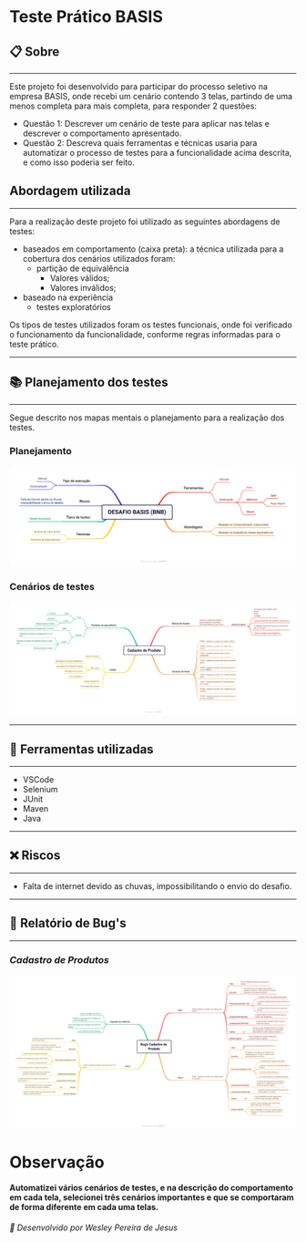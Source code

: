 # Teste Prático BASIS

## 📋 Sobre

---

Este projeto foi desenvolvido para participar do processo seletivo na empresa BASIS, onde recebi um cenário contendo 3 telas, partindo de uma menos completa para mais completa, para responder 2 questões:
- Questão 1: Descrever um cenário de teste para aplicar nas telas e descrever o comportamento apresentado.
- Questão 2: Descreva quais ferramentas e técnicas usaria para automatizar o processo de testes para a funcionalidade acima descrita, e como isso poderia ser feito.

## Abordagem utilizada

---

Para a realização deste projeto foi utilizado as seguintes abordagens de testes:

- baseados em comportamento (caixa preta): a técnica utilizada para a cobertura dos cenários utilizados foram:
  - partição de equivalência
    - Valores válidos;
    - Valores inválidos;
- baseado na experiência
  - testes exploratórios

Os tipos de testes utilizados foram os testes funcionais, onde foi verificado o funcionamento da funcionalidade, conforme regras informadas para o teste prático.

---

## 📚 Planejamento dos testes

---

Segue descrito nos mapas mentais o planejamento para a realização dos testes.

### Planejamento

![Planejamento](src/test/resource/planejamento-testes/desafio-basis.png)

### Cenários de testes

![Planejamento Cadastro de produto](src/test/resource/planejamento-testes/produto.png)


---

## 🚀 Ferramentas utilizadas

---

- VSCode
- Selenium
- JUnit
- Maven
- Java

---

## ❌ Riscos

---

- Falta de internet devido as chuvas, impossibilitando o envio do desafio.

---

## 👾 Relatório de Bug's

---

### _Cadastro de Produtos_

![Bug's Cadastro de Produtos](src/test/resource/relatorio-incidentes/bugs-cadastro-produto.png)


# Observação

**Automatizei vários cenários de testes, e na descrição do comportamento em cada tela, selecionei três cenários importantes e que se comportaram de forma diferente em cada uma telas.**

###### 💼 Desenvolvido por Wesley Pereira de Jesus

